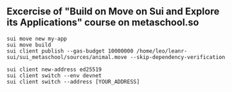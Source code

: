 ## Excercise of "Build on Move on Sui and Explore its Applications" course on metaschool.so

```
sui move new my-app
sui move build
sui client publish --gas-budget 10000000 /home/leo/leanr-sui/sui_metaschool/sources/animal.move --skip-dependency-verification
```

```
sui client new-address ed25519
sui client switch --env devnet
sui client switch --address [YOUR_ADDRESS]
```
